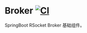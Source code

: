 # Broker [![CI](https://github.com/project-doodle/broker/actions/workflows/ci.yml/badge.svg)](https://github.com/project-doodle/doodle-broker/actions/workflows/ci.yml)

SpringBoot RSocket Broker 基础组件。
